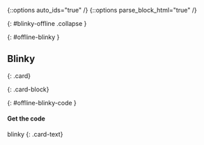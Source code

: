 {::options auto_ids="true" /}
{::options parse_block_html="true" /}

{: #blinky-offline .collapse }
<div>

{: #offline-blinky }
## Blinky

{: .card}
<div>

{: .card-block}
<div>

{: #offline-blinky-code }
#### Get the code

blinky
{: .card-text}
  
</div>
</div>
</div>